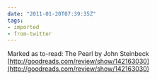 ```yaml
---
date: "2011-01-20T07:39:35Z"
tags:
- imported
- from-twitter
---
```

Marked as to-read: The Pearl by John Steinbeck [http://goodreads.com/review/show/142163030](http://goodreads.com/review/show/142163030)
